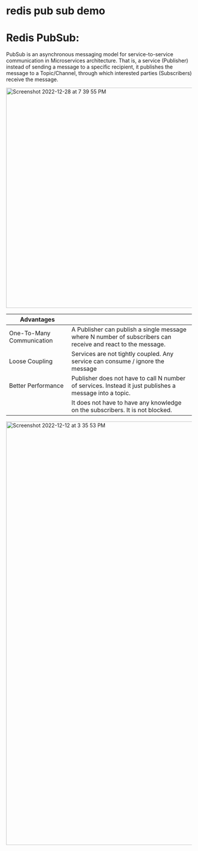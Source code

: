 # redis pub sub demo

# Redis PubSub:

PubSub is an asynchronous messaging model for service-to-service communication in Microservices architecture. That is, a service (Publisher) instead of sending a message to a specific recipient, it publishes the message to a Topic/Channel, through which interested parties (Subscribers) receive the message.

<img width="596" alt="Screenshot 2022-12-28 at 7 39 55 PM" src="https://user-images.githubusercontent.com/54174687/209824706-1510733f-0d83-4779-a642-cf3c582796d7.png">


|  Advantages 	              |   	                                                                                                            | 
|---	                        |---	                                                                                                            |
| One-To-Many Communication  	|A Publisher can publish a single message where N number of subscribers can receive and react to the message.    	|   	
| Loose Coupling  	          |Services are not tightly coupled. Any service can consume / ignore the message   	                              |   	
| Better Performance          | Publisher does not have to call N number of services. Instead it just publishes a message into a topic.         |
|                              | It does not have to have any knowledge on the subscribers. It is not blocked.   	                              |   	

<img width="1146" alt="Screenshot 2022-12-12 at 3 35 53 PM" src="https://user-images.githubusercontent.com/54174687/207018180-57ae2dad-da4e-4d49-b845-3a2851b46c91.png">
